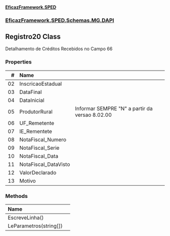 #### [EficazFramework.SPED](EficazFrameworkSPED.md 'EficazFramework SPED')
### [EficazFramework.SPED.Schemas.MG.DAPI](EficazFramework.SPED.Schemas.MG.DAPI.md 'EficazFramework.SPED.Schemas.MG.DAPI')

## Registro20 Class

Detalhamento de Créditos Recebidos no Campo 66
### Properties

| # | Name | |
| ---: | :--- | :--- |
| 02 | InscricaoEstadual |  |
| 03 | DataFinal |  |
| 04 | DataInicial |  |
| 05 | ProdutorRural | Informar SEMPRE "N" a partir da versao 8.02.00 |
| 06 | UF_Remetente |  |
| 07 | IE_Rementete |  |
| 08 | NotaFiscal_Numero |  |
| 09 | NotaFiscal_Serie |  |
| 10 | NotaFiscal_Data |  |
| 11 | NotaFiscal_DataVisto |  |
| 12 | ValorDeclarado |  |
| 13 | Motivo |  |
### Methods

| Name | |
| :--- | :--- |
| EscreveLinha() |  |
| LeParametros(string[]) |  |
